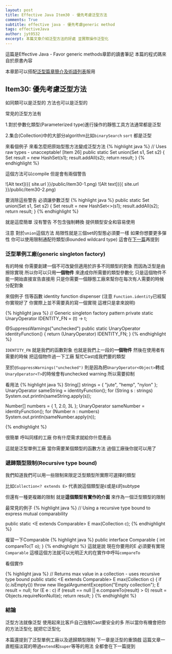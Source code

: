 ```yaml
---
layout: post
title: Effective Java Item30 - 優先考慮泛型方法
comments: True 
subtitle: effective java - 優先考慮generic method
tags: effectiveJava
author: jyt0532
excerpt: 本篇文章介紹泛型方法的好處 並實際操作泛型化
---
```


這篇是Effective Java - Favor generic methods章節的讀書筆記 本篇的程式碼來自於原書內容

本章節可以搭配[泛型篇章簡介及術語列表](/2018/12/01/generics/)服用

## Item30: 優先考慮泛型方法

如同類可以是泛型的 方法也可以是泛型的 

常見的泛型方法有

1.對於參數化類型(Parameterized type)進行操作的靜態工具方法通常都是泛型 

2.集合(Collection)中的大部分algorithm比如`binarySearch` `sort` 都是泛型

來看個例子 來看怎麼把原始型態方法變成泛型方法
{% highlight java %}
// Uses raw types - unacceptable! [Item 26]
public static Set union(Set s1, Set s2) {
  Set result = new HashSet(s1);
  result.addAll(s2);
  return result;
}
{% endhighlight %}

這個方法可以compile 但是會有兩個警告

![Alt text]({{ site.url }}/public/item30-1.png)
![Alt text]({{ site.url }}/public/item30-2.png)

要消除這些警告 必須讓參數泛型
{% highlight java %}
public static <E> Set<E> union(Set<E> s1, Set<E> s2) {
  Set<E> result = new HashSet<>(s1);
  result.addAll(s2);
  return result;
}
{% endhighlight %}

就是這麼簡單 沒有警告 不包含強制轉換 提供類型安全和容易使用

注意 對於`union`這個方法 局限性就是三個set的型態必須要一樣 如果你想要更多彈性 你可以使用限制通配符類型(Bounded wildcard type) 這會在[下一篇](/)再提到

### 泛型單例工廠(generic singleton factory)

有的時候 你需要創建一個不可改變但適用於許多不同類型的對象 而因為泛型是由擦除實現 
所以你可以只用**一個物件** 來達成你所需要的類型參數化 
只是這個物件不能一開始直接宣告直接用 只是你需要一個靜態工廠來幫你在每次有人需要的時候分配對象

來個例子 恆等函數 identity function dispenser (注意 `Function.identity`已經幫你實現好了 你實際上並不需要真的寫一個實現 這裡只是拿來說明)


{% highlight java %}
// Generic singleton factory pattern
private static UnaryOperator<Object> IDENTITY_FN = (t) -> t;

@SuppressWarnings("unchecked")
public static <T> UnaryOperator<T> identityFunction() {
  return (UnaryOperator<T>) IDENTITY_FN;
}
{% endhighlight %}

`IDENTITY_FN` 就是我們的函數對象 也就是我們上一段的**一個物件** 
然後在使用者有需要的時候 把這個物件過一下工廠 幫忙Cast成我們要的類型

至於`@SuppressWarnings("unchecked")` 則是因為把`UnaryOperator<Object>`轉成`UnaryOperator<T>`的時候會有unchecked warning 所以需要抑制

看用法
{% highlight java %}
String[] strings = { "jute", "hemp", "nylon" };
UnaryOperator<String> sameString = identityFunction();
for (String s : strings)
  System.out.println(sameString.apply(s));

Number[] numbers = { 1, 2.0, 3L };
UnaryOperator<Number> sameNumber = identityFunction();
for (Number n : numbers)
  System.out.println(sameNumber.apply(n));

{% endhighlight %}

很簡單 呼叫同樣的工廠 你有什麼需求就給你什麼產品

這就是泛型單例工廠 當你需要某個類型的函數方法 過個工廠後你就可以用了

### 遞歸類型限制(Recursive type bound)

我們知道我們可以用一些限制來限定泛型類型所實際可選擇的類型

比如`Collection<? extends E>` 代表說這個類型是`E`或是`E`的subtype 

但還有一種更複雜的限制 就是**這個類型有實作的介面** 來作為一個泛型類型的限制

最常見的例子
{% highlight java %}
// Using a recursive type bound to express mutual comparability

public static <E extends Comparable<E>> E max(Collection<E> c);
{% endhighlight %}

複習一下Comparable
{% highlight java %}
public interface Comparable<T> {
  int compareTo(T o);
}
{% endhighlight %}
這就是說 現在你要用的E 必須要有實現`Comparable` 這樣這個方法就可以光明正大的在實作中呼叫`compareTo`

看個實作

{% highlight java %}
// Returns max value in a collection - uses recursive type bound
public static <E extends Comparable<E>> E max(Collection<E> c) {
  if (c.isEmpty())
    throw new IllegalArgumentException("Empty collection");
  E result = null;
  for (E e : c)
    if (result == null || e.compareTo(result) > 0)
      result = Objects.requireNonNull(e);
  return result;
}
{% endhighlight %}

### 結論

泛型方法就像泛型 使用起來比客戶自己強制Cast要安全的多 所以當你有機會把你的方法泛型化 就把它泛型化 

本篇還提到了泛型單例工廠以及遞歸類型限制 下一章是泛型的重頭戲 這篇文章一直輕描淡寫的帶過`extend`和`super`等等的用法 全都會在下一篇提到

